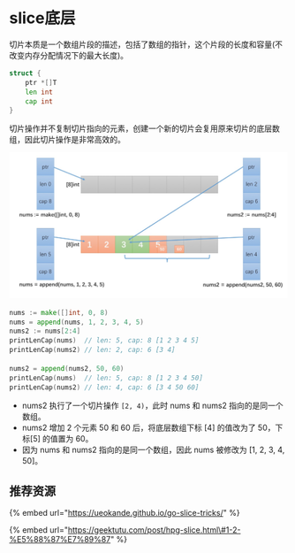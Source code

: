 # slice底层

切片本质是一个数组片段的描述，包括了数组的指针，这个片段的长度和容量\(不改变内存分配情况下的最大长度\)。

```go
struct {
    ptr *[]T
    len int
    cap int
}
```

切片操作并不复制切片指向的元素，创建一个新的切片会复用原来切片的底层数组，因此切片操作是非常高效的。

![](../../.gitbook/assets/image%20%2840%29.png)

```go
nums := make([]int, 0, 8)
nums = append(nums, 1, 2, 3, 4, 5)
nums2 := nums[2:4]
printLenCap(nums)  // len: 5, cap: 8 [1 2 3 4 5]
printLenCap(nums2) // len: 2, cap: 6 [3 4]

nums2 = append(nums2, 50, 60)
printLenCap(nums)  // len: 5, cap: 8 [1 2 3 4 50]
printLenCap(nums2) // len: 4, cap: 6 [3 4 50 60]
```

* nums2 执行了一个切片操作 `[2, 4)`，此时 nums 和 nums2 指向的是同一个数组。
* nums2 增加 2 个元素 50 和 60 后，将底层数组下标 \[4\] 的值改为了 50，下标\[5\] 的值置为 60。
* 因为 nums 和 nums2 指向的是同一个数组，因此 nums 被修改为 \[1, 2, 3, 4, 50\]。

## 推荐资源

{% embed url="https://ueokande.github.io/go-slice-tricks/" %}

{% embed url="https://geektutu.com/post/hpg-slice.html\#1-2-%E5%88%87%E7%89%87" %}



